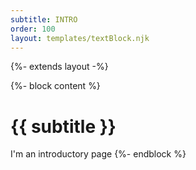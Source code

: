 ```yaml
---
subtitle: INTRO
order: 100
layout: templates/textBlock.njk
---
```


{%- extends layout -%}

{%- block content %}
  # {{ subtitle }}

  I'm an introductory page
{%- endblock %}
